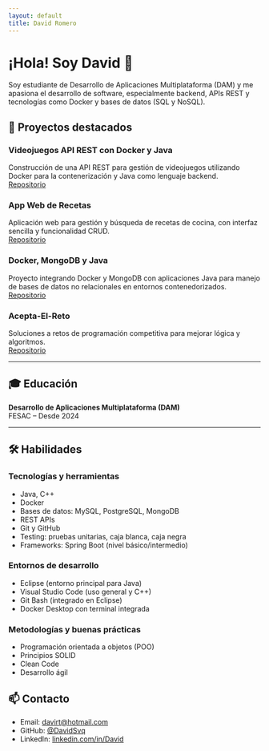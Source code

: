 ```yaml
---
layout: default
title: David Romero
---
```


# ¡Hola! Soy David 👋

Soy estudiante de Desarrollo de Aplicaciones Multiplataforma (DAM) y me apasiona el desarrollo de software, especialmente backend, APIs REST y tecnologías como Docker y bases de datos (SQL y NoSQL).

## 🚀 Proyectos destacados

### Videojuegos API REST con Docker y Java  
Construcción de una API REST para gestión de videojuegos utilizando Docker para la contenerización y Java como lenguaje backend.  
[Repositorio](https://github.com/tuusuario/videojuegos-api-rest-docker-java)

### App Web de Recetas  
Aplicación web para gestión y búsqueda de recetas de cocina, con interfaz sencilla y funcionalidad CRUD.  
[Repositorio](https://github.com/tuusuario/AppWeb-Receta)

### Docker, MongoDB y Java  
Proyecto integrando Docker y MongoDB con aplicaciones Java para manejo de bases de datos no relacionales en entornos contenedorizados.  
[Repositorio](https://github.com/tuusuario/Docker-MongoDB-Java)

### Acepta-El-Reto  
Soluciones a retos de programación competitiva para mejorar lógica y algoritmos.  
[Repositorio](https://github.com/tuusuario/Acepta-El-Reto)

---

## 🎓 Educación

**Desarrollo de Aplicaciones Multiplataforma (DAM)**  
FESAC – Desde 2024

---

## 🛠️ Habilidades

### Tecnologías y herramientas

- Java, C++  
- Docker  
- Bases de datos: MySQL, PostgreSQL, MongoDB  
- REST APIs  
- Git y GitHub  
- Testing: pruebas unitarias, caja blanca, caja negra  
- Frameworks: Spring Boot (nivel básico/intermedio)  

### Entornos de desarrollo

- Eclipse (entorno principal para Java)  
- Visual Studio Code (uso general y C++)  
- Git Bash (integrado en Eclipse)
- Docker Desktop con terminal integrada

### Metodologías y buenas prácticas

- Programación orientada a objetos (POO)  
- Principios SOLID  
- Clean Code  
- Desarrollo ágil  

## 📫 Contacto

- Email: davirt@hotmail.com  
- GitHub: [@DavidSvq](https://github.com/DavidSvq)  
- LinkedIn: [linkedin.com/in/David](https://linkedin.com/in/david-romero-ternero-64114a4a)
